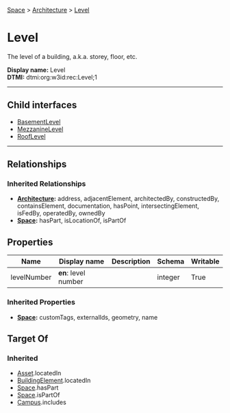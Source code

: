 [Space](../../Space.md) > [Architecture](../Architecture.md) > [Level](#)
# Level

The level of a building, a.k.a. storey, floor, etc.


**Display name:** Level<br />
**DTMI:** dtmi:org:w3id:rec:Level;1

---


## Child interfaces
* [BasementLevel](BasementLevel.md)
* [MezzanineLevel](MezzanineLevel.md)
* [RoofLevel](RoofLevel.md)

---
## Relationships
### Inherited Relationships
* **[Architecture](../Architecture.md):** address, adjacentElement, architectedBy, constructedBy, containsElement, documentation, hasPoint, intersectingElement, isFedBy, operatedBy, ownedBy
* **[Space](../../Space.md):** hasPart, isLocationOf, isPartOf
## Properties
|Name|Display name|Description|Schema|Writable|
|-|-|-|-|-|
|levelNumber|**en**: level number||integer|True|
### Inherited Properties
* **[Space](../../Space.md):** customTags, externalIds, geometry, name
## Target Of
### Inherited
* [Asset](../../../Asset/Asset.md).locatedIn
* [BuildingElement](../../../BuildingElement/BuildingElement.md).locatedIn
* [Space](../../Space.md).hasPart
* [Space](../../Space.md).isPartOf
* [Campus](../../../Collection/SpaceCollection/Campus.md).includes
